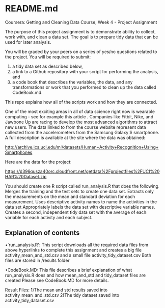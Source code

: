 # README.md

Coursera: Getting and Cleaning Data Course, Week 4 - Project Assignment

The purpose of this project assignment is to demonstrate  ability to collect, work with, 
and clean a data set. The goal is to prepare tidy data that can be used for later analysis. 

You will be graded by your peers on a series of yes/no questions related to the project. 
You will be required to submit: 
1) a tidy data set as described below, 
2) a link to a Github repository with your script for performing the analysis, and 
3) a code book that describes the variables, the data, and any transformations or 
   work that you performed to clean up the data called CodeBook.md. 

This repo explains how all of the scripts work and how they are connected. 

One of the most exciting areas in all of data science right now is wearable computing - 
see for example this article . Companies like Fitbit, Nike, and Jawbone Up are racing to develop 
the most advanced algorithms to attract new users. The data linked to from the course website 
represent data collected from the accelerometers from the Samsung Galaxy S smartphone. 
A full description is available at the site where the data was obtained:

http://archive.ics.uci.edu/ml/datasets/Human+Activity+Recognition+Using+Smartphones

Here are the data for the project:

https://d396qusza40orc.cloudfront.net/getdata%2Fprojectfiles%2FUCI%20HAR%20Dataset.zip

You should create one R script called run_analysis.R that does the following. 
Merges the training and the test sets to create one data set.
Extracts only the measurements on the mean and standard deviation for each measurement. 
Uses descriptive activity names to name the activities in the data set
Appropriately labels the data set with descriptive variable names. 
Creates a second, independent tidy data set with the average of each variable for each activity and each subject. 


Explanation of contents
-------------------------
•'run_analysis.R': 
 This script downloads all the required data files from above hyperlinks to complete this assignment and 
 creates a big file activity_mean_and_std.csv and a small file activity_tidy_dataset.csv 
 Both files are stored in /results folder


•CodeBook.MD: 
This file describes a brief explanation of what run_analysis.R does and how mean_and_std and tidy_dataset files are created
Please see CodeBook.MD for more details.

Result Files:
1)The mean and std results saved into activity_mean_and_std.csv
2)The tidy dataset saved into activity_tidy_dataset.csv
